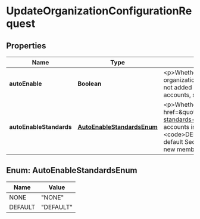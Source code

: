 

# UpdateOrganizationConfigurationRequest


## Properties

| Name | Type | Description | Notes |
|------------ | ------------- | ------------- | -------------|
|**autoEnable** | **Boolean** | &lt;p&gt;Whether to automatically enable Security Hub for new accounts in the organization.&lt;/p&gt; &lt;p&gt;By default, this is &lt;code&gt;false&lt;/code&gt;, and new accounts are not added automatically.&lt;/p&gt; &lt;p&gt;To automatically enable Security Hub for new accounts, set this to &lt;code&gt;true&lt;/code&gt;.&lt;/p&gt; |  |
|**autoEnableStandards** | [**AutoEnableStandardsEnum**](#AutoEnableStandardsEnum) | &lt;p&gt;Whether to automatically enable Security Hub &lt;a href&#x3D;\&quot;https://docs.aws.amazon.com/securityhub/latest/userguide/securityhub-standards-enable-disable.html\&quot;&gt;default standards&lt;/a&gt; for new member accounts in the organization.&lt;/p&gt; &lt;p&gt;By default, this parameter is equal to &lt;code&gt;DEFAULT&lt;/code&gt;, and new member accounts are automatically enabled with default Security Hub standards.&lt;/p&gt; &lt;p&gt;To opt out of enabling default standards for new member accounts, set this parameter equal to &lt;code&gt;NONE&lt;/code&gt;.&lt;/p&gt; |  [optional] |



## Enum: AutoEnableStandardsEnum

| Name | Value |
|---- | -----|
| NONE | &quot;NONE&quot; |
| DEFAULT | &quot;DEFAULT&quot; |



